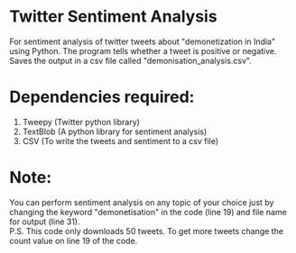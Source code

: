 # Twitter Sentiment Analysis
For sentiment analysis of twitter tweets about "demonetization in India" using Python. The program tells whether a tweet is positive or negative. </br> Saves the output in a csv file called "demonisation_analysis.csv".

# Dependencies required:
1. Tweepy (Twitter python library)
2. TextBlob (A python library for sentiment analysis)
3. CSV (To write the tweets and sentiment to a csv file)

# Note:
You can perform sentiment analysis on any topic of your choice just by changing the keyword "demonetisation" in the code (line 19) and file name for output (line 31).
</br>P.S. This code only downloads 50 tweets. To get more tweets change the count value on line 19 of the code.
